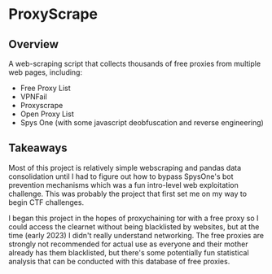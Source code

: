 # ProxyScrape
## Overview
A web-scraping script that collects thousands of free proxies from multiple web pages, including:
- Free Proxy List
- VPNFail
- Proxyscrape
- Open Proxy List
- Spys One (with some javascript deobfuscation and reverse engineering)

## Takeaways
Most of this project is relatively simple webscraping and pandas data consolidation until I had to figure out how to bypass SpysOne's bot prevention mechanisms which was a fun intro-level web exploitation challenge. This was probably the project that first set me on my way to begin CTF challenges. 

I began this project in the hopes of proxychaining tor with a free proxy so I could access the clearnet without being blacklisted by websites, but at the time (early 2023) I didn't really understand networking. The free proxies are strongly not recommended for actual use as everyone and their mother already has them blacklisted, but there's some potentially fun statistical analysis that can be conducted with this database of free proxies. 
